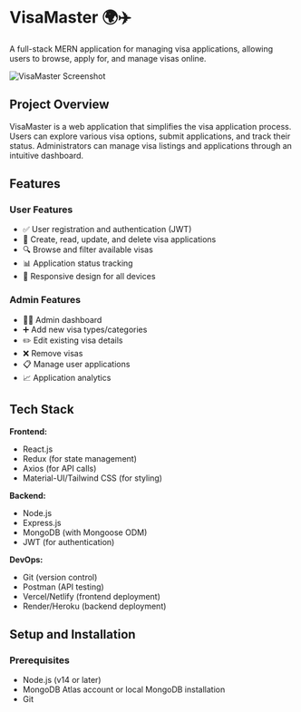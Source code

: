 # VisaMaster 🌍✈️

A full-stack MERN application for managing visa applications, allowing users to browse, apply for, and manage visas online.

![VisaMaster Screenshot](https://via.placeholder.com/800x400?text=VisaMaster+Screenshot) <!-- Replace with actual screenshot -->

## Project Overview

VisaMaster is a web application that simplifies the visa application process. Users can explore various visa options, submit applications, and track their status. Administrators can manage visa listings and applications through an intuitive dashboard.

## Features

### User Features

- ✅ User registration and authentication (JWT)
- 📝 Create, read, update, and delete visa applications
- 🔍 Browse and filter available visas
- 📊 Application status tracking
- 📱 Responsive design for all devices

### Admin Features

- 👨‍💼 Admin dashboard
- ➕ Add new visa types/categories
- ✏️ Edit existing visa details
- ❌ Remove visas
- 📋 Manage user applications
- 📈 Application analytics

## Tech Stack

**Frontend:**

- React.js
- Redux (for state management)
- Axios (for API calls)
- Material-UI/Tailwind CSS (for styling)

**Backend:**

- Node.js
- Express.js
- MongoDB (with Mongoose ODM)
- JWT (for authentication)

**DevOps:**

- Git (version control)
- Postman (API testing)
- Vercel/Netlify (frontend deployment)
- Render/Heroku (backend deployment)

## Setup and Installation

### Prerequisites

- Node.js (v14 or later)
- MongoDB Atlas account or local MongoDB installation
- Git
